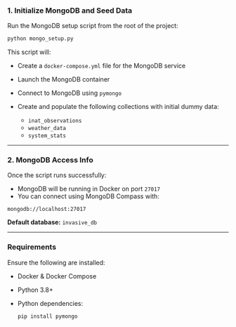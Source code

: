 ### 1. Initialize MongoDB and Seed Data

Run the MongoDB setup script from the root of the project:

```bash
python mongo_setup.py
```

This script will:

* Create a `docker-compose.yml` file for the MongoDB service
* Launch the MongoDB container
* Connect to MongoDB using `pymongo`
* Create and populate the following collections with initial dummy data:

  * `inat_observations`
  * `weather_data`
  * `system_stats`

---

### 2. MongoDB Access Info

Once the script runs successfully:

* MongoDB will be running in Docker on port `27017`
* You can connect using MongoDB Compass with:

```
mongodb://localhost:27017
```

**Default database:** `invasive_db`

---

### Requirements

Ensure the following are installed:

* Docker & Docker Compose
* Python 3.8+
* Python dependencies:

  ```bash
  pip install pymongo
  ```
